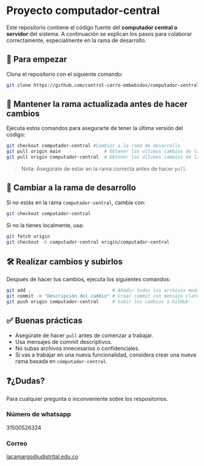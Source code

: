 
# Proyecto computador-central

Este repositorio contiene el código fuente del **computador central o servidor** del sistema. A continuación se explican los pasos para colaborar correctamente, especialmente en la rama de desarrollo.

## 🚀 Para empezar

Clona el repositorio con el siguiente comando:

```bash
git clone https://github.com/control-carro-embebidos/computador-central
````

## 🔄 Mantener la rama actualizada antes de hacer cambios

Ejecuta estos comandos para asegurarte de tener la última versión del código:

```bash
git checkout computador-central #Cambiar a la rama de desarrollo
git pull origin main                # Obtener los últimos cambios de la rama main
git pull origin computador-central  # Obtener los últimos cambios de la rama computador-central
```

> Nota: Asegúrate de estar en la rama correcta antes de hacer `pull`.

## 🔀 Cambiar a la rama de desarrollo

Si no estás en la rama `computador-central`, cambia con:

```bash
git checkout computador-central
```

Si no la tienes localmente, usa:

```bash
git fetch origin
git checkout -b computador-central origin/computador-central
```

## 🛠️ Realizar cambios y subirlos

Después de hacer tus cambios, ejecuta los siguientes comandos:

```bash
git add .                              # Añadir todos los archivos modificados
git commit -m "Descripción del cambio" # Crear commit con mensaje claro
git push origin computador-central     # Subir los cambios a GitHub
```

## ✅ Buenas prácticas

* Asegúrate de hacer `pull` antes de comenzar a trabajar.
* Usa mensajes de commit descriptivos.
* No subas archivos innecesarios o confidenciales.
* Si vas a trabajar en una nueva funcionalidad, considera crear una nueva rama basada en `computador-central`.

## ❓¿Dudas?

Para cualquier pregunta o inconveniente sobre los respositorios.
### Número de whatsapp
31500526324
### Correo
lacamargo@udistrital.edu.co
